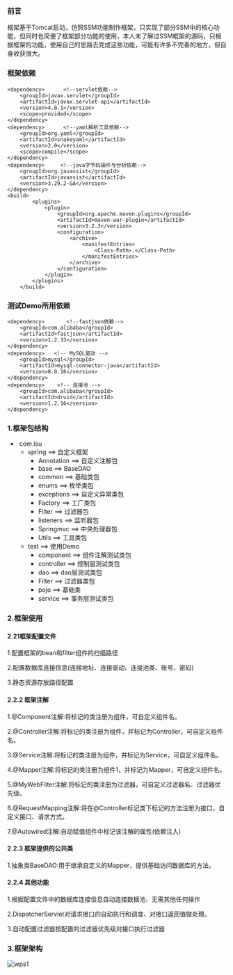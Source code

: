 ### 前言

​	框架基于Tomcat启动，仿照SSM功能制作框架，只实现了部分SSM中的核心功能，但同时也简便了框架部分功能的使用，本人未了解过SSM框架的源码，只根据框架的功能，使用自己的思路去完成这些功能，可能有许多不完善的地方，但自身收获很大。

### 框架依赖

```
<dependency>      <!--servlet依赖-->
    <groupId>javax.servlet</groupId>
    <artifactId>javax.servlet-api</artifactId>
    <version>4.0.1</version>
    <scope>provided</scope>
</dependency>
<dependency>      <!--yaml解析工具依赖-->
    <groupId>org.yaml</groupId>
    <artifactId>snakeyaml</artifactId>
    <version>2.0</version>
    <scope>compile</scope>
</dependency>
<dependency>     <!--java字节码操作与分析依赖-->
    <groupId>org.javassist</groupId>
    <artifactId>javassist</artifactId>
    <version>3.29.2-GA</version>
</dependency>
<build>
        <plugins>
            <plugin>
                <groupId>org.apache.maven.plugins</groupId>
                <artifactId>maven-war-plugin</artifactId>
                <version>3.2.3</version>
                <configuration>
                    <archive>
                        <manifestEntries>
                            <Class-Path>.</Class-Path>
                        </manifestEntries>
                    </archive>
                </configuration>
            </plugin>
        </plugins>
    </build>
```

### 测试Demo所用依赖

```
<dependency>       <!--fastjson依赖-->
    <groupId>com.alibaba</groupId>
    <artifactId>fastjson</artifactId>
    <version>1.2.33</version>
</dependency>
<dependency>   <!-- MySQL驱动 -->
    <groupId>mysql</groupId>
    <artifactId>mysql-connector-java</artifactId>
    <version>8.0.16</version>
</dependency>
<dependency>    <!-- 连接池 -->
    <groupId>com.alibaba</groupId>
    <artifactId>druid</artifactId>
    <version>1.2.16</version>
</dependency>
```

### 1.框架包结构

- ​	com.lsu
  - spring                               ==>  自定义框架
    - Annotation               ==>  自定义注解包
    - base                           ==>  BaseDAO
    - common                    ==> 基础类包
    - enums                        ==> 枚举类包
    - exceptions                 ==> 自定义异常类包
    - Factory                       ==> 工厂类包
    - Filter                           ==> 过滤器包
    - listeners                     ==> 监听器包
    - Springmvc                 ==> 中央处理器包
    - Utils                            ==> 工具类包 
  - test                                     ==>  使用Demo
    - component               ==> 组件注解测试类包
    - controller                  ==> 控制层测试类包
    - dao                             ==> dao层测试类包
    - Filter                           ==> 过滤器类包
    - pojo                            ==> 基础类
    - service                       ==> 事务层测试类包

### 2.框架使用

#### 2.21框架配置文件

1.配置框架的bean和filter组件的扫描路径

2.配置数据库连接信息(连接地址、连接驱动、连接池类、账号、密码)

3.静态资源存放路径配置

#### 2.2.2 框架注解

1.@Component注解:将标记的类注册为组件，可自定义组件名。

2.@Controller注解:将标记的类注册为组件，并标记为Controller，可自定义组件名。

3.@Service注解:将标记的类注册为组件，并标记为Service，可自定义组件名。

4.@Mapper注解:将标记的类注册为组件1，并标记为Mapper，可自定义组件名。

5.@MyWebFilter注解:将标记的类注册为过滤器，可自定义过滤器名、过滤器优先级。

6.@RequestMapping注解:将在@Controller标记类下标记的方法注册为接口，自定义接口、请求方式。

7.@Autowired注解:自动赋值组件中标记该注解的属性(依赖注入)

#### 2.2.3 框架提供的公共类

1.抽象类BaseDAO<T>:用于继承自定义的Mapper，提供基础访问数据库的方法。

#### 2.2.4 其他功能

1.根据配置文件中的数据库连接信息自动连接数据池、无需其他任何操作

2.DispatcherServlet对请求接口的自动执行和调度、对接口返回值做处理。

3.自动配置过滤器按配置的过滤器优先级对接口执行过滤器



### 3.框架架构

![wps1](https://github.com/wdadadawd/SSM_mine_frame/assets/95529255/73cea2e3-fa57-4b1a-8948-85ba697a51c7)
